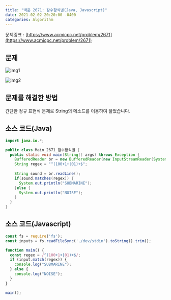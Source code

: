 ```yaml
---
title: "백준 2671: 잠수함식별(Java, Javascript)"
date: 2021-02-02 20:20:00 -0400
categories: Algorithm
---
```


문제링크 : [https://www.acmicpc.net/problem/2671](https://www.acmicpc.net/problem/2671)



## 문제

![img1](../../assets/images/Algorithm/BOJ-2671/img1.PNG)

![img2](../../assets/images/Algorithm/BOJ-2671/img2.PNG)



## 문제를 해결한 방법

간단한 정규 표현식 문제로 String의 메소드를 이용하여 풀었습니다.



## 소스 코드(Java)

```java
import java.io.*;

public class Main_2671_잠수함식별 {
  public static void main(String[] args) throws Exception {
    BufferedReader br = new BufferedReader(new InputStreamReader(System.in));
    String regex = "^(100+1+|01)+$";
		
    String sound = br.readLine();
    if(sound.matches(regex)) {
      System.out.println("SUBMARINE");
    }else {
      System.out.println("NOISE");
    }
  }
}
```



## 소스 코드(Javascript)

```javascript
const fs = require('fs');
const inputs = fs.readFileSync('./dev/stdin').toString().trim();

function main() {
  const regex = /^(100+1+|01)+$/;
  if (input.match(regex)) {
    console.log("SUBMARINE");
  } else {
    console.log("NOISE");
  }
}

main();
```
